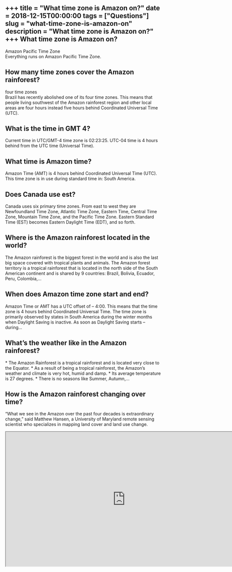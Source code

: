 +++
title = "What time zone is Amazon on?"
date = 2018-12-15T00:00:00
tags = ["Questions"]
slug = "what-time-zone-is-amazon-on"
description = "What time zone is Amazon on?"
+++
What time zone is Amazon on?
----------------------------

Amazon Pacific Time Zone  
Everything runs on Amazon Pacific Time Zone.

How many time zones cover the Amazon rainforest?
------------------------------------------------

four time zones  
Brazil has recently abolished one of its four time zones. This means that people living southwest of the Amazon rainforest region and other local areas are four hours instead five hours behind Coordinated Universal Time (UTC).

What is the time in GMT 4?
--------------------------

Current time in UTC/GMT-4 time zone is 02:23:25. UTC-04 time is 4 hours behind from the UTC time (Universal Time).

What time is Amazon time?
-------------------------

Amazon Time (AMT) is 4 hours behind Coordinated Universal Time (UTC). This time zone is in use during standard time in: South America.

Does Canada use est?
--------------------

Canada uses six primary time zones. From east to west they are Newfoundland Time Zone, Atlantic Time Zone, Eastern Time, Central Time Zone, Mountain Time Zone, and the Pacific Time Zone. Eastern Standard Time (EST) becomes Eastern Daylight Time (EDT), and so forth.

Where is the Amazon rainforest located in the world?
----------------------------------------------------

The Amazon rainforest is the biggest forest in the world and is also the last big space covered with tropical plants and animals. The Amazon forest territory is a tropical rainforest that is located in the north side of the South American continent and is shared by 9 countries: Brazil, Bolivia, Ecuador, Peru, Colombia,…

When does Amazon time zone start and end?
-----------------------------------------

Amazon Time or AMT has a UTC offset of – 4:00. This means that the time zone is 4 hours behind Coordinated Universal Time. The time zone is primarily observed by states in South America during the winter months when Daylight Saving is inactive. As soon as Daylight Saving starts – during…

What’s the weather like in the Amazon rainforest?
-------------------------------------------------

\* The Amazon Rainforest is a tropical rainforest and is located very close to the Equator. \* As a result of being a tropical rainforest, the Amazon’s weather and climate is very hot, humid and damp. \* Its average temperature is 27 degrees. \* There is no seasons like Summer, Autumn,…

How is the Amazon rainforest changing over time?
------------------------------------------------

“What we see in the Amazon over the past four decades is extraordinary change,” said Matthew Hansen, a University of Maryland remote sensing scientist who specializes in mapping land cover and land use change.

<iframe allow="accelerometer; autoplay; clipboard-write; encrypted-media; gyroscope; picture-in-picture" allowfullscreen="" class="__youtube_prefs__  epyt-is-override  no-lazyload" data-no-lazy="1" data-origheight="433" data-origwidth="770" data-skipgform_ajax_framebjll="" height="433" id="_ytid_46632" loading="lazy" src="https://www.youtube.com/embed/O6DFvW2c4rk?enablejsapi=1&autoplay=0&cc_load_policy=0&cc_lang_pref=&iv_load_policy=1&loop=0&modestbranding=0&rel=1&fs=1&playsinline=0&autohide=2&theme=dark&color=red&controls=1&" title="YouTube player" width="770"></iframe>